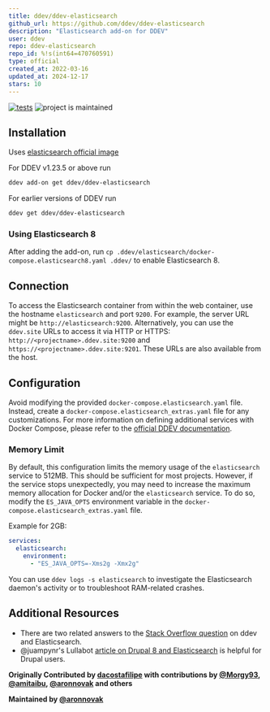 ```yaml
---
title: ddev/ddev-elasticsearch
github_url: https://github.com/ddev/ddev-elasticsearch
description: "Elasticsearch add-on for DDEV"
user: ddev
repo: ddev-elasticsearch
repo_id: %!s(int64=470760591)
type: official
created_at: 2022-03-16
updated_at: 2024-12-17
stars: 10
---
```


[![tests](https://github.com/ddev/ddev-elasticsearch/actions/workflows/tests.yml/badge.svg)](https://github.com/ddev/ddev-elasticsearch/actions/workflows/tests.yml) ![project is maintained](https://img.shields.io/maintenance/yes/2025.svg)

## Installation

Uses [elasticsearch official image](https://hub.docker.com/_/elasticsearch)

For DDEV v1.23.5 or above run

```sh
ddev add-on get ddev/ddev-elasticsearch
```

For earlier versions of DDEV run

```sh
ddev get ddev/ddev-elasticsearch
```

### Using Elasticsearch 8

After adding the add-on, run `cp .ddev/elasticsearch/docker-compose.elasticsearch8.yaml .ddev/` to enable Elasticsearch 8.

## Connection

To access the Elasticsearch container from within the web container, use the hostname `elasticsearch` and port `9200`. For example, the server URL might be `http://elasticsearch:9200`. Alternatively, you can use the `ddev.site` URLs to access it via HTTP or HTTPS: `http://<projectname>.ddev.site:9200` and `https://<projectname>.ddev.site:9201`. These URLs are also available from the host.

## Configuration

Avoid modifying the provided `docker-compose.elasticsearch.yaml` file. Instead, create a `docker-compose.elasticsearch_extras.yaml` file for any customizations. For more information on defining additional services with Docker Compose, please refer to the [official DDEV documentation](https://ddev.readthedocs.io/en/stable/users/extend/custom-compose-files/).

### Memory Limit

By default, this configuration limits the memory usage of the `elasticsearch` service to 512MB. This should be sufficient for most projects. However, if the service stops unexpectedly, you may need to increase the maximum memory allocation for Docker and/or the `elasticsearch` service. To do so, modify the `ES_JAVA_OPTS` environment variable in the `docker-compose.elasticsearch_extras.yaml` file.

Example for 2GB:

```yaml
services:
  elasticsearch:
    environment:
      - "ES_JAVA_OPTS=-Xms2g -Xmx2g"
```

You can use `ddev logs -s elasticsearch` to investigate the Elasticsearch daemon's activity or to troubleshoot RAM-related crashes.

## Additional Resources

* There are two related answers to the [Stack Overflow question](https://stackoverflow.com/questions/54575785/how-can-i-use-an-elasticsearch-add-on-container-service-with-ddev) on ddev and Elasticsearch.
* @juampynr's Lullabot [article on Drupal 8 and Elasticsearch](https://www.lullabot.com/articles/indexing-content-from-drupal-8-to-elasticsearch) is helpful for Drupal users.

**Originally Contributed by [dacostafilipe](https://github.com/dacostafilipe) with contributions by [@Morgy93](https://github.com/Morgy93), [@amitaibu](https://github.com/amitaibu), [@aronnovak](https://github.com/aronnovak) and others**

**Maintained by [@aronnovak](https://github.com/aronnovak)**
